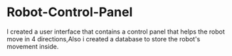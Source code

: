 # Robot-Control-Panel
I created a user interface that contains a control panel that helps the robot move in 4 directions,Also i created a database to store the robot's  movement inside.
